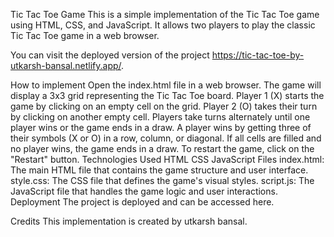 
Tic Tac Toe Game
This is a simple implementation of the Tic Tac Toe game using HTML, CSS, and JavaScript. It allows two players to play the classic Tic Tac Toe game in a web browser.

You can visit the deployed version of the project https://tic-tac-toe-by-utkarsh-bansal.netlify.app/.

How to implement
Open the index.html file in a web browser.
The game will display a 3x3 grid representing the Tic Tac Toe board.
Player 1 (X) starts the game by clicking on an empty cell on the grid.
Player 2 (O) takes their turn by clicking on another empty cell.
Players take turns alternately until one player wins or the game ends in a draw.
A player wins by getting three of their symbols (X or O) in a row, column, or diagonal.
If all cells are filled and no player wins, the game ends in a draw.
To restart the game, click on the "Restart" button.
Technologies Used
HTML
CSS
JavaScript
Files
index.html: The main HTML file that contains the game structure and user interface.
style.css: The CSS file that defines the game's visual styles.
script.js: The JavaScript file that handles the game logic and user interactions.
Deployment
The project is deployed and can be accessed here.

Credits
This implementation is created by utkarsh bansal.
